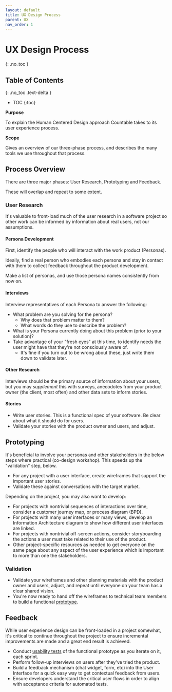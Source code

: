 ```yaml
---
layout: default
title: UX Design Process
parent: UX
nav_order: 1
---
```


# UX Design Process
{: .no_toc }

## Table of Contents
{: .no_toc .text-delta }

- TOC
{:toc}

**Purpose**

To explain the Human Centered Design approach Countable takes to its user experience process.

**Scope**

Gives an overview of our three-phase process, and describes the many tools we use throughout that process.

## Process Overview

There are three major phases: User Research, Prototyping and Feedback. 

These will overlap and repeat to some extent.

### User Research

It's valuable to front-load much of the user research in a software project so other work can be informed by information about real users, not our assumptions.

#### Persona Development

First, identify the people who will interact with the work product (Personas). 

Ideally, find a real person who embodies each persona and stay in contact with them to collect feedback throughout the product development.

Make a list of personas, and use those persona names consistently from now on.

#### Interviews

Interview representatives of each Persona to answer the following:

  - What problem are you solving for the persona? 
    - Why does that problem matter to them?
    - What words do they use to describe the problem?
  - What is your Persona currently doing about this problem (prior to your solution)?
  - Take advantage of your "fresh eyes" at this time, to identify needs the user might have that they're not consciously aware of.
    - It's fine if you turn out to be wrong about these, just write them down to validate later.

#### Other Research

Interviews should be the primary source of information about your users, but you may *supplement* this with surveys, anecodotes from your product owner (the client, most often) and other data sets to inform stories.

#### Stories

  - Write user stories. This is a functional spec of your software. Be clear about what it should do for users.
  - Validate your stories with the product owner and users, and adjust.

## Prototyping

It's beneficial to involve your personas and other stakeholders in the below steps where practical (co-design workshop). This speeds up the "validation" step, below.

  - For any project with a user interface, create wireframes that support the important user stories. 
  - Validate these against conversations with the target market.

Depending on the project, you may also want to develop:

  - For projects with nontrivial sequences of interactions over time, consider a customer journey map, or process diagram (BPD).
  - For projects with many user interfaces or many views, develop an Information Architecture diagram to show how different user interfaces are linked.
  - For projects with nontrivial off-screen actions, consider storyboarding the actions a user must take related to their use of the product.
  - Other project-specific resources as needed to get everyone on the same page about any aspect of the user experience which is important to more than one the stakeholders.

### Validation

  - Validate your wireframes and other planning materials with the product owner and users, adjust, and repeat until everyone on your team has a clear shared vision.
  - You're now ready to hand off the wireframes to technical team members to build a functional [prototype](../../developers/PROTOTYPING/).

## Feedback

While user experience design can be front-loaded in a project somewhat, it's critical to continue throughout the project to ensure incremental improvements are made and a great end result is achieved.

  - Conduct [usability tests](USABILITY_TESTING.md) of the functional prototype as you iterate on it, each sprint.
  - Perform follow-up interviews on users after they've tried the product.
  - Build a feedback mechanism (chat widget, form, etc) into the User Interface for a quick easy way to get contextual feedback from users.
  - Ensure developers understand the critical user flows in order to align with acceptance criteria for automated tests.
